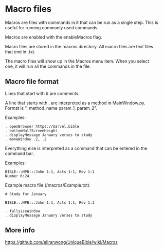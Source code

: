 # Macro files

Macros are files with commands in it that can be run as a single step.  This is useful for running commonly used commands.

Macros are enabled with the enableMacros flag.

Macro files are stored in the macros directory.  All macro files are text files that end in .txt.

The macro files will show up in the Macros menu item.  When you select one, it will run all the commands in the file.

## Macro file format

Lines that start with # are comments.

A line that starts with . are interpreted as a method in MainWindow.py.  Format is ". method_name param_1, param_2".

Examples:
```
. openBrowser https://marvel.bible
. bottomHalfScreenHeight
. displayMessage January verses to study
. moveWindow .2, .2
```

Everything else is interpreted as a command that can be entered in the command bar.

Examples:
```
BIBLE:::MPB:::John 1:1, Acts 1:1, Rev 1:1
Number 6:24
```
Example macro file (/macros/Example.txt):
```
# Study for January

BIBLE:::MPB:::John 1:1, Acts 1:1, Rev 1:1

. fullsizeWindow
. displayMessage January verses to study
```

## More info

https://github.com/eliranwong/UniqueBible/wiki/Macros